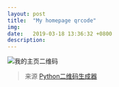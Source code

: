 ```yaml
---
layout: post
title:  "My homepage qrcode"
img: 
date:   2019-03-18 13:36:32 +0800
description: 
---
```


![我的主页二维码](https://ws1.sinaimg.cn/large/eaad02bagy1g16wbe8gusg20a90a9105.gif)

>来源
[Python二维码生成器](https://github.com/sylnsfar/qrcode)